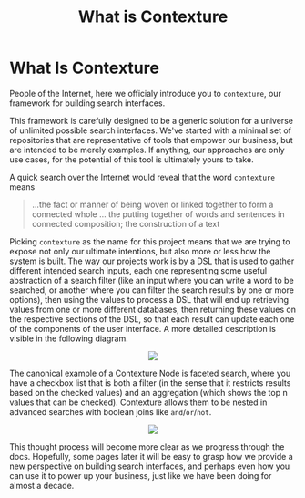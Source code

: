 ﻿---
title: What is Contexture
---

# What Is Contexture

People of the Internet, here we officialy introduce you to `contexture`, our framework for building search interfaces.

This framework is carefully designed to be a generic solution for a universe of unlimited possible search interfaces. We've started with a minimal set of repositories that are representative of tools that empower our business, but are intended to be merely examples. If anything, our approaches are only use cases, for the potential of this tool is ultimately yours to take.

A quick search over the Internet would reveal that the word `contexture` means

> ...the fact or manner of being woven or linked together to form a connected
> whole ... the putting together of words and sentences in connected
> composition; the construction of a text

Picking `contexture` as the name for this project means that we are trying to expose not only our ultimate intentions, but also more or less how the system is built. The way our projects work is by a DSL that is used to gather different intended search inputs, each one representing some useful abstraction of a search filter (like an input where you can write a word to be searched, or another where you can filter the search results by one or more options), then using the values to process a DSL that will end up retrieving values from one or more different databases, then returning these values on the respective sections of the DSL, so that each result can update each one of the components of the user interface. A more detailed description is visible in the following diagram.

<p align="center"><img src="https://i.imgur.com/L96DVYh.png" /></p>

The canonical example of a Contexture Node is faceted search, where you have a checkbox list that is both a filter (in the sense that it restricts results based on the checked values) and an aggregation (which shows the top n values that can be checked). Contexture allows them to be nested in advanced searches with boolean joins like `and`/`or`/`not`.

<p align="center"><img src="https://i.imgur.com/jmU8WuP.png" /></p>

This thought process will become more clear as we progress through the docs. Hopefully, some pages later it will be easy to grasp how we provide a new perspective on building search interfaces, and perhaps even how you can use it to power up your business, just like we have been doing for almost a decade.
